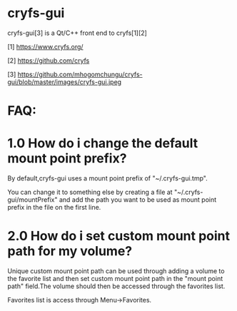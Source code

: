 cryfs-gui
=========

cryfs-gui[3] is a Qt/C++ front end to cryfs[1][2]

[1] https://www.cryfs.org/

[2] https://github.com/cryfs

[3] https://github.com/mhogomchungu/cryfs-gui/blob/master/images/cryfs-gui.jpeg

FAQ:
===

1.0 How do i change the default mount point prefix?
===================================================
By default,cryfs-gui uses a mount point prefix of "~/.cryfs-gui.tmp".

You can change it to something else by creating a file at "~/.cryfs-gui/mountPrefix"
and add the path you want to be used as mount point prefix in the file on the first line.


2.0 How do i set custom mount point path for my volume?
=======================================================

Unique custom mount point path can be used through adding a volume to the favorite list and then
set custom mount point path in the "mount point path" field.The volume should then be accessed
through the favorites list.

Favorites list is access through Menu->Favorites.

